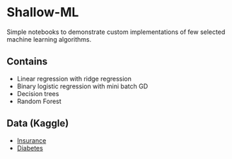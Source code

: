 # Shallow-ML

Simple notebooks to demonstrate custom implementations of few selected machine learning algorithms. 

## Contains
- Linear regression with ridge regression
- Binary logistic regression with mini batch GD
- Decision trees
- Random Forest

## Data (Kaggle)
- [Insurance](https://www.kaggle.com/datasets/teertha/ushealthinsurancedataset)
- [Diabetes](https://www.kaggle.com/datasets/mathchi/diabetes-data-set)
